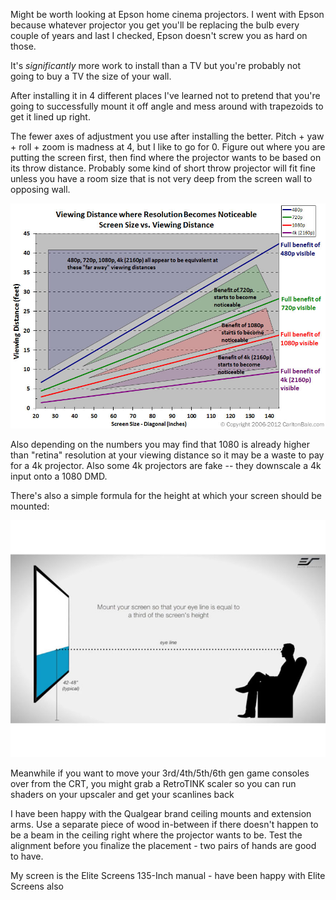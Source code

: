 Might be worth looking at Epson home cinema projectors. I went with Epson because whatever projector you get you'll be replacing the bulb every couple of years and last I checked, Epson doesn't screw you as hard on those.

It's <em>significantly</em> more work to install than a TV but you're probably not going to buy a TV the size of your wall.

After installing it in 4 different places I've learned not to pretend that you're going to successfully mount it off angle and mess around with trapezoids to get it lined up right.

The fewer axes of adjustment you use after installing the better. Pitch + yaw + roll  + zoom is madness at 4, but I like to go for 0. Figure out where you are putting the screen first, then find where the projector wants to be based on its throw distance. Probably some kind of short throw projector will fit fine unless you have a room size that is not very deep from the screen wall to opposing wall.

![viewingdistanceresolutioncomparison.jpg](viewingdistanceresolutioncomparison.jpg)

Also depending on the numbers you may find that 1080 is already higher than "retina" resolution at your viewing distance so it may be a waste to pay for a 4k projector. Also some 4k projectors are fake -- they downscale a 4k input onto a 1080 DMD.

There's also a simple formula for the height at which your screen should be mounted:

![MountProjectorScreen-740x556.jpg](MountProjectorScreen-740x556.jpg)

Meanwhile if you want to move your 3rd/4th/5th/6th gen game consoles over from the CRT, you might grab a RetroTINK scaler so you can run shaders on your upscaler and get your scanlines back

I have been happy with the Qualgear brand ceiling mounts and extension arms. Use a separate piece of wood in-between if there doesn't happen to be a beam in the ceiling right where the projector wants to be. Test the alignment before you finalize the placement - two pairs of hands are good to have.

My screen is the Elite Screens 135-Inch manual - have been happy with Elite Screens also

